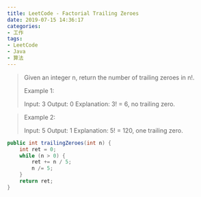 ```yaml
---
title: LeetCode - Factorial Trailing Zeroes
date: 2019-07-15 14:36:17
categories:
- 工作
tags:
- LeetCode
- Java
- 算法
---
```

> Given an integer n, return the number of trailing zeroes in n!.
> 
> Example 1:
> 
> Input: 3
> Output: 0
> Explanation: 3! = 6, no trailing zero.

> Example 2:
> 
> Input: 5
> Output: 1
> Explanation: 5! = 120, one trailing zero.


```java
public int trailingZeroes(int n) {
    int ret = 0;
    while (n > 0) {
        ret += n / 5;
        n /= 5;
    }
    return ret;
}
```